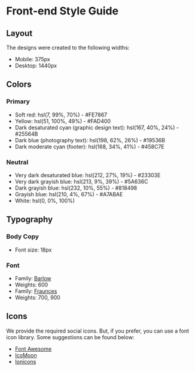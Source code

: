 # Front-end Style Guide

## Layout

The designs were created to the following widths:

- Mobile: 375px
- Desktop: 1440px

## Colors

### Primary

- Soft red: hsl(7, 99%, 70%) - #FE7867
- Yellow: hsl(51, 100%, 49%) - #FAD400
- Dark desaturated cyan (graphic design text): hsl(167, 40%, 24%) - #25564B
- Dark blue (photography text): hsl(198, 62%, 26%) - #19536B
- Dark moderate cyan (footer): hsl(168, 34%, 41%) - #458C7E

### Neutral

- Very dark desaturated blue: hsl(212, 27%, 19%) - #23303E
- Very dark grayish blue: hsl(213, 9%, 39%) - #5A636C
- Dark grayish blue: hsl(232, 10%, 55%) - #818498
- Grayish blue: hsl(210, 4%, 67%) - #A7ABAE
- White: hsl(0, 0%, 100%)

## Typography

### Body Copy

- Font size: 18px

### Font

- Family: [Barlow](https://fonts.google.com/specimen/Barlow)
- Weights: 600
- Family: [Fraunces](https://fonts.google.com/specimen/Fraunces)
- Weights: 700, 900

## Icons

We provide the required social icons. But, if you prefer, you can use a font icon library. Some suggestions can be found below:

- [Font Awesome](https://fontawesome.com)
- [IcoMoon](https://icomoon.io)
- [Ionicons](https://ionicons.com)
